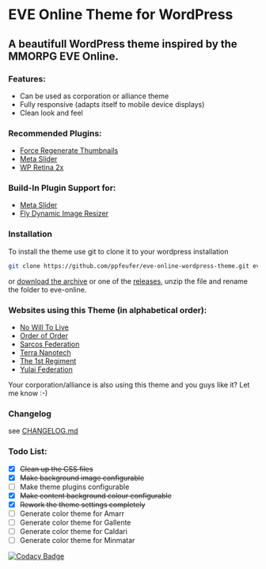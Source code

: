 # EVE Online Theme for WordPress

## A beautifull WordPress theme inspired by the MMORPG EVE Online.

### Features:
* Can be used as corporation or alliance theme
* Fully responsive (adapts itself to mobile device displays)
* Clean look and feel

### Recommended Plugins:
* [Force Regenerate Thumbnails](https://wordpress.org/plugins/force-regenerate-thumbnails/)
* [Meta Slider](https://wordpress.org/plugins/ml-slider/)
* [WP Retina 2x](https://wordpress.org/plugins/wp-retina-2x/)

### Build-In Plugin Support for:
* [Meta Slider](https://wordpress.org/plugins/ml-slider/)
* [Fly Dynamic Image Resizer](https://wordpress.org/plugins/fly-dynamic-image-resizer/)

### Installation
To install the theme use git to clone it to your wordpress installation
```bash
git clone https://github.com/ppfeufer/eve-online-wordpress-theme.git eve-online
```
or [download the archive](https://github.com/ppfeufer/eve-online-wordpress-theme/archive/master.zip) or one of the [releases](https://github.com/ppfeufer/eve-online-wordpress-theme/releases), unzip the file and rename the folder to eve-online.

### Websites using this Theme (in alphabetical order):
* [No Will To Live](http://www.nowilltolive.com/)
* [Order of Order](http://www.orden.space/)
* [Sarcos Federation](http://sarcosfederation.elementfx.com/wp/)
* [Terra Nanotech](http://terra-nanotech.de/)
* [The 1st Regiment](http://the1stregiment.tk/)
* [Yulai Federation](http://yulaifederation.net/)

Your corporation/alliance is also using this theme and you guys like it? Let me know :-)

### Changelog
see [CHANGELOG.md](https://github.com/ppfeufer/eve-online-wordpress-theme/blob/master/CHANGELOG.md)

### Todo List:
- [x] ~~Clean up the CSS files~~
- [x] ~~Make background image configurable~~
- [ ] Make theme plugins configurable
- [x] ~~Make content background colour configurable~~
- [x] ~~Rework the theme settings completely~~
- [ ] Generate color theme for Amarr
- [ ] Generate color theme for Gallente
- [ ] Generate color theme for Caldari
- [ ] Generate color theme for Minmatar

[![Codacy Badge](https://api.codacy.com/project/badge/Grade/c8b761e59d9e4483a51bfce0c99d9d68)](https://www.codacy.com/app/ppfeufer/eve-online-wordpress-theme?utm_source=github.com&utm_medium=referral&utm_content=ppfeufer/eve-online-wordpress-theme&utm_campaign=badger)
